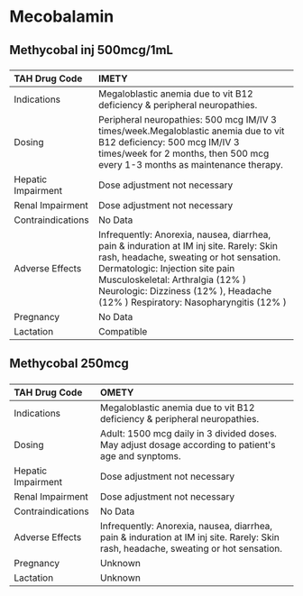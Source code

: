 # Mecobalamin

## Methycobal inj 500mcg/1mL

##### 

| TAH Drug Code      | IMETY                                                                                                                                                                                                                                                                                      |
|:-------------------|:-------------------------------------------------------------------------------------------------------------------------------------------------------------------------------------------------------------------------------------------------------------------------------------------|
| Indications        | Megaloblastic anemia due to vit B12 deficiency & peripheral neuropathies.                                                                                                                                                                                                                  |
| Dosing             | Peripheral neuropathies: 500 mcg IM/IV 3 times/week.Megaloblastic anemia due to vit B12 deficiency: 500 mcg IM/IV 3 times/week for 2 months, then 500 mcg every 1-3 months as maintenance therapy.                                                                                         |
| Hepatic Impairment | Dose adjustment not necessary                                                                                                                                                                                                                                                              |
| Renal Impairment   | Dose adjustment not necessary                                                                                                                                                                                                                                                              |
| Contraindications  | No Data                                                                                                                                                                                                                                                                                    |
| Adverse Effects    | Infrequently: Anorexia, nausea, diarrhea, pain & induration at IM inj site. Rarely: Skin rash, headache, sweating or hot sensation. Dermatologic: Injection site pain Musculoskeletal: Arthralgia (12% ) Neurologic: Dizziness (12% ), Headache (12% ) Respiratory: Nasopharyngitis (12% ) |
| Pregnancy          | No Data                                                                                                                                                                                                                                                                                    |
| Lactation          | Compatible                                                                                                                                                                                                                                                                                 |

## Methycobal 250mcg

##### 

| TAH Drug Code      | OMETY                                                                                                                               |
|:-------------------|:------------------------------------------------------------------------------------------------------------------------------------|
| Indications        | Megaloblastic anemia due to vit B12 deficiency & peripheral neuropathies.                                                           |
| Dosing             | Adult: 1500 mcg daily in 3 divided doses. May adjust dosage according to patient's age and synptoms.                                |
| Hepatic Impairment | Dose adjustment not necessary                                                                                                       |
| Renal Impairment   | Dose adjustment not necessary                                                                                                       |
| Contraindications  | No Data                                                                                                                             |
| Adverse Effects    | Infrequently: Anorexia, nausea, diarrhea, pain & induration at IM inj site. Rarely: Skin rash, headache, sweating or hot sensation. |
| Pregnancy          | Unknown                                                                                                                             |
| Lactation          | Unknown                                                                                                                             |

